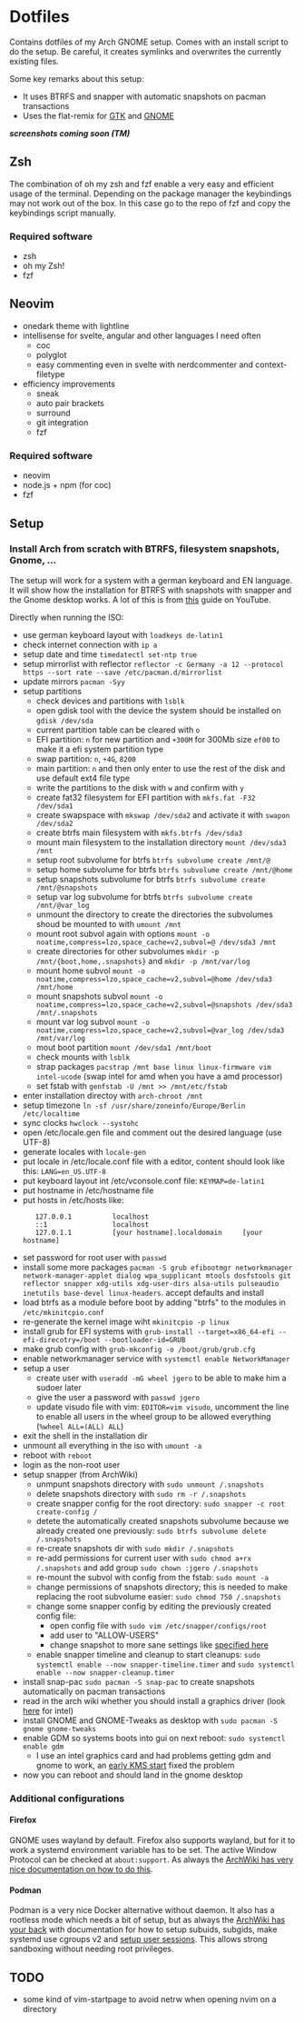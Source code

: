 # Dotfiles

Contains dotfiles of my Arch GNOME setup. Comes with an install script to do the setup. Be careful, it creates symlinks and overwrites the currently existing files.

Some key remarks about this setup:
- It uses BTRFS and snapper with automatic snapshots on pacman transactions
- Uses the flat-remix for [GTK](https://github.com/daniruiz/Flat-Remix-GTK) and [GNOME](https://github.com/daniruiz/flat-remix-gnome)

___screenshots coming soon (TM)___

## Zsh

The combination of oh my zsh and fzf enable a very easy and efficient usage of the terminal. Depending on the package manager the keybindings may not work out of the box. In this case go to the repo of fzf and copy the keybindings script manually.

### Required software

- zsh
- oh my Zsh!
- fzf

## Neovim

- onedark theme with lightline
- intellisense for svelte, angular and other languages I need often
  - coc
  - polyglot
  - easy commenting even in svelte with nerdcommenter and context-filetype
- efficiency improvements
  - sneak
  - auto pair brackets
  - surround
  - git integration
  - fzf

### Required software

- neovim
- node.js + npm (for coc)
- fzf

## Setup

### Install Arch from scratch with BTRFS, filesystem snapshots, Gnome, ...

The setup will work for a system with a german keyboard and EN language. It will show how the installation for BTRFS with snapshots with snapper and the Gnome desktop works. A lot of this is from [this](https://youtu.be/Xynotc9BKe8) guide on YouTube.

Directly when running the ISO:

- use german keyboard layout with `loadkeys de-latin1`
- check internet connection with `ip a`
- setup date and time `timedatectl set-ntp true`
- setup mirrorlist with reflector `reflector -c Germany -a 12 --protocol https --sort rate --save /etc/pacman.d/mirrorlist`
- update mirrors `pacman -Syy`
- setup partitions
    - check devices and partitions with `lsblk`
    - open gdisk tool with the device the system should be installed on `gdisk /dev/sda`
    - current partition table can be cleared with `o`
    - EFI partition: `n` for new partition and `+300M` for 300Mb size `ef00` to make it a efi system partition type
    - swap partition: `n`, `+4G`, `8200`
    - main partition: `n` and then only enter to use the rest of the disk and use default ext4 file type
    - write the partitions to the disk with `w` and confirm with `y`
    - create fat32 filesystem for EFI partition with `mkfs.fat -F32 /dev/sda1`
    - create swapspace with `mkswap /dev/sda2` and activate it with `swapon /dev/sda2`
    - create btrfs main filesystem with `mkfs.btrfs /dev/sda3`
    - mount main filesystem to the installation directory `mount /dev/sda3 /mnt`
    - setup root subvolume for btrfs `btrfs subvolume create /mnt/@`
    - setup home subvolume for btrfs `btrfs subvolume create /mnt/@home`
    - setup snapshots subvolume for btrfs `btrfs subvolume create /mnt/@snapshots`
    - setup var log subvolume for btrfs `btrfs subvolume create /mnt/@var_log`
    - unmount the directory to create the directories the subvolumes shoud be mounted to with `umount /mnt`
    - mount root subvol again with options `mount -o noatime,compress=lzo,space_cache=v2,subvol=@ /dev/sda3 /mnt`
    - create directories for other subvolumes `mkdir -p /mnt/{boot,home,.snapshots}` and `mkdir -p /mnt/var/log`
    - mount home subvol `mount -o noatime,compress=lzo,space_cache=v2,subvol=@home /dev/sda3 /mnt/home`
    - mount snapshots subvol `mount -o noatime,compress=lzo,space_cache=v2,subvol=@snapshots /dev/sda3 /mnt/.snapshots`
    - mount var log subvol `mount -o noatime,compress=lzo,space_cache=v2,subvol=@var_log /dev/sda3 /mnt/var/log`
    - mout boot partition `mount /dev/sda1 /mnt/boot`
    - check mounts with `lsblk`
    - strap packages `pacstrap /mnt base linux linux-firmware vim intel-ucode` (swap intel for amd when you have a amd processor)
    - set fstab with `genfstab -U /mnt >> /mnt/etc/fstab`
- enter installation directoy with `arch-chroot /mnt`
- setup timezone `ln -sf /usr/share/zoneinfo/Europe/Berlin /etc/localtime`
- sync clocks `hwclock --systohc`
- open /etc/locale.gen file and comment out the desired language (use UTF-8)
- generate locales with `locale-gen`
- put locale in /etc/locale.conf file with a editor, content should look like this: `LANG=en_US.UTF-8`
- put keyboard layout int /etc/vconsole.conf file: `KEYMAP=de-latin1`
- put hostname in /etc/hostname file
- put hosts in /etc/hosts like:
    ```
       127.0.0.1          localhost
       ::1                localhost
       127.0.1.1          [your hostname].localdomain     [your hostname]
    ```
- set password for root user with `passwd`
- install some more packages `pacman -S grub efibootmgr networkmanager network-manager-applet dialog wpa_supplicant mtools dosfstools git reflector snapper xdg-utils xdg-user-dirs alsa-utils pulseaudio inetutils base-devel linux-headers`. accept defaults and install
- load btrfs as a module before boot by adding "btrfs" to the modules in `/etc/mkinitcpio.conf`
- re-generate the kernel image wiht `mkinitcpio -p linux`
- install grub for EFI systems with `grub-install --target=x86_64-efi --efi-direcotry=/boot --bootloader-id=GRUB`
- make grub config with `grub-mkconfig -o /boot/grub/grub.cfg`
- enable networkmanager service with `systemctl enable NetworkManager`
- setup a user
  - create user with `useradd -mG wheel jgero` to be able to make him a sudoer later
  - give the user a password with `passwd jgero`
  - update visudo file with vim: `EDITOR=vim visudo`, uncomment the line to enable all users in the wheel group to be allowed everything (`%wheel ALL=(ALL) ALL`)
- exit the shell in the installation dir
- unmount all everything in the iso with `umount -a`
- reboot with `reboot`
- login as the non-root user
- setup snapper (from ArchWiki)
  - unmpunt snapshots directory with `sudo unmount /.snapshots`
  - delete snapshots directory with `sudo rm -r /.snapshots`
  - create snapper config for the root directory: `sudo snapper -c root create-config /`
  - detete the automatically created snapshots subvolume because we already created one previously: `sudo btrfs subvolume delete /.snapshots`
  - re-create snapshots dir with `sudo mkdir /.snapshots`
  - re-add permissions for current user with `sudo chmod a+rx /.snapshots` and add group `sudo chown :jgero /.snapshots`
  - re-mount the subvol with config from the fstab: `sudo mount -a`
  - change permissions of snapshots directory; this is needed to make replacing the root subvolume easier: `sudo chmod 750 /.snapshots`
  - change some snapper config by editing the previously created config file:
    - open config file with `sudo vim /etc/snapper/configs/root`
    - add user to "ALLOW-USERS"
    - change snapshot to more sane settings like [specified here](https://wiki.archlinux.org/index.php/Snapper#Set_snapshot_limits)
  - enable snapper timeline and cleanup to start cleanups: `sudo systemctl enable --now snapper-timeline.timer` and `sudo systemctl enable --now snapper-cleanup.timer`
- install snap-pac `sudo pacman -S snap-pac` to create snapshots automatically on pacman transactions
- read in the arch wiki whether you should install a graphics driver (look [here](https://wiki.archlinux.org/index.php/Intel_graphics) for intel)
- install GNOME and GNOME-Tweaks as desktop with `sudo pacman -S gnome gnome-tweaks`
- enable GDM so systems boots into gui on next reboot: `sudo systemctl enable gdm`
  - I use an intel graphics card and had problems getting gdm and gnome to work, an [early KMS start](https://wiki.archlinux.org/index.php/Kernel_mode_setting#Early_KMS_start) fixed the problem
- now you can reboot and should land in the gnome desktop

### Additional configurations

#### Firefox

GNOME uses wayland by default. Firefox also supports wayland, but for it to work a systemd environment variable has to be set. The active Window Protocol can be checked at `about:support`. As always the [ArchWiki has very nice documentation on how to do this](https://wiki.archlinux.org/index.php/Firefox#Wayland).

#### Podman

Podman is a very nice Docker alternative without daemon. It also has a rootless mode which needs a bit of setup, but as always the [ArchWiki has your back](https://wiki.archlinux.org/index.php/Podman#Rootless_Podman) with documentation for how to setup subuids, subgids, make systemd use cgroups v2 and [setup user sessions](https://wiki.archlinux.org/index.php/Systemd/User#Basic_setup). This allows strong sandboxing without needing root privileges.

## TODO

- some kind of vim-startpage to avoid netrw when opening nvim on a directory

